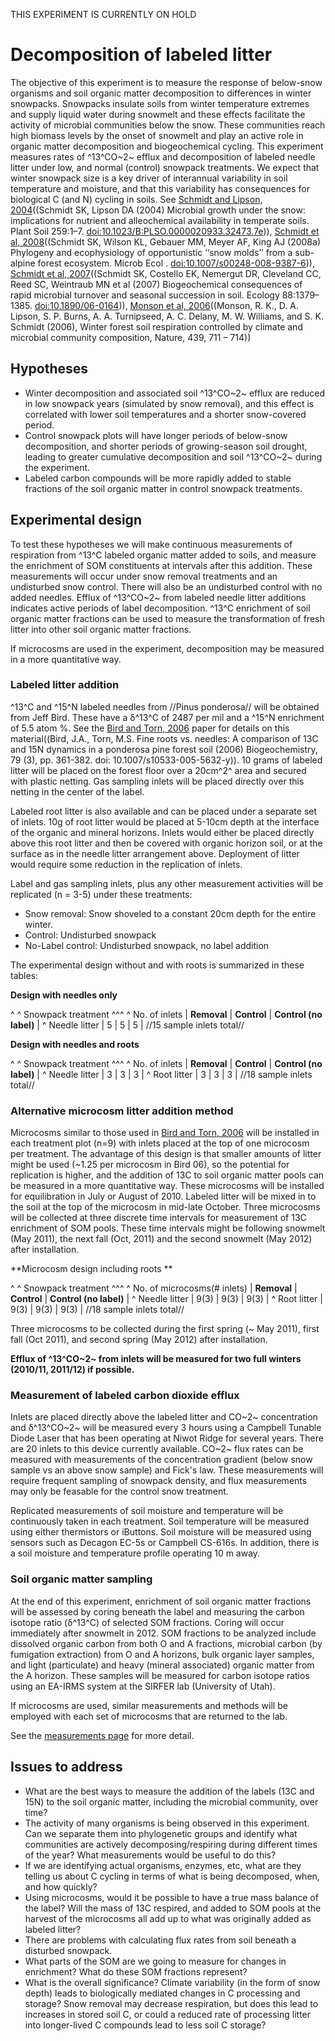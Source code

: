 
THIS EXPERIMENT IS CURRENTLY ON HOLD

# Decomposition of labeled litter

The objective of this experiment is to measure the response of
below-snow organisms and soil organic matter decomposition to
differences in winter snowpacks. Snowpacks insulate soils from winter
temperature extremes and supply liquid water during snowmelt and these
effects facilitate the activity of microbial communities below the snow.
These communities reach high biomass levels by the onset of snowmelt and
play an active role in organic matter decomposition and biogeochemical
cycling. This experiment measures rates of ^13^CO~2~ efflux and
decomposition of labeled needle litter under low, and normal (control)
snowpack treatments. We expect that winter snowpack size is a key driver
of interannual variability in soil temperature and moisture, and that
this variability has consequences for biological C (and N) cycling in
soils. See [Schmidt and Lipson, 2004](http://www.springerlink.com/content/q24181x7w1t775xk/)((Schmidt
SK, Lipson DA (2004) Microbial growth under the snow: implications for
nutrient and alleochemical availability in temperate soils. Plant Soil
259:1–7. <doi:10.1023/B:PLSO.0000020933.32473.7e>)), [Schmidt et al, 2008](http://www.springerlink.com/content/p018343t68346351/)((Schmidt
SK, Wilson KL, Gebauer MM, Meyer AF, King AJ (2008a) Phylogeny and
ecophysiology of opportunistic ‘‘snow molds’’ from a sub-alpine forest
ecosystem. Microb Ecol . <doi:10.1007/s00248-008-9387-6>)), [Schmidt et al, 2007](http://www.esajournals.org/doi/abs/10.1890/06-0164)((Schmidt
SK, Costello EK, Nemergut DR, Cleveland CC, Reed SC, Weintraub MN et al
(2007) Biogeochemical consequences of rapid microbial turnover and
seasonal succession in soil. Ecology 88:1379–1385.
<doi:10.1890/06-0164>)), [Monson et al, 2006](http://www.nature.com/nature/journal/v439/n7077/full/nature04555.html)((Monson,
R. K., D. A. Lipson, S. P. Burns, A. A. Turnipseed, A. C. Delany, M. W.
Williams, and S. K. Schmidt (2006), Winter forest soil respiration
controlled by climate and microbial community composition, Nature, 439,
711 – 714))

## Hypotheses

- Winter decomposition and associated soil ^13^CO~2~ efflux are reduced in low snowpack years (simulated by snow removal), and this effect is correlated with lower soil temperatures and a shorter snow-covered period.
- Control snowpack plots will have longer periods of below-snow decomposition, and shorter periods of growing-season soil drought, leading to greater cumulative decomposition and soil ^13^CO~2~ during the experiment.
- Labeled carbon compounds will be more rapidly added to stable fractions of the soil organic matter in control snowpack treatments.

## Experimental design

To test these hypotheses we will make continuous measurements of
respiration from ^13^C labeled organic matter added to soils, and
measure the enrichment of SOM constituents at intervals after this
addition. These measurements will occur under snow removal treatments
and an undisturbed snow control. There will also be an undisturbed
control with no added needles. Efflux of ^13^CO~2~ from labeled needle
litter additions indicates active periods of label decomposition. ^13^C
enrichment of soil organic matter fractions can be used to measure the
transformation of fresh litter into other soil organic matter fractions.

If microcosms are used in the experiment, decomposition may be measured
in a more quantitative way.

### Labeled litter addition

^13^C and ^15^N labeled needles from //Pinus ponderosa// will be
obtained from Jeff Bird. These have a δ^13^C of 2487 per mil and a ^15^N
enrichment of 5.5 atom %. See the [Bird and Torn,
2006](http://www.springerlink.com/content/x6848r8r43k20n87/)
paper for details on this material((Bird, J.A., Torn, M.S. Fine roots
vs. needles: A comparison of 13C and 15N dynamics in a ponderosa pine
forest soil (2006) Biogeochemistry, 79 (3), pp. 361-382. doi:
10.1007/s10533-005-5632-y)). 10 grams of labeled litter will be placed
on the forest floor over a 20cm^2^ area and secured with plastic
netting. Gas sampling inlets will be placed directly over this netting
in the center of the label.

Labeled root litter is also available and can be placed under a separate
set of inlets. 10g of root litter would be placed at 5-10cm depth at the
interface of the organic and mineral horizons. Inlets would either be
placed directly above this root litter and then be covered with organic
horizon soil, or at the surface as in the needle litter arrangement
above. Deployment of litter would require some reduction in the
replication of inlets.

Label and gas sampling inlets, plus any other measurement activities
will be replicated (n = 3-5) under these treatments:

- Snow removal: Snow shoveled to a constant 20cm depth for the entire winter.
- Control: Undisturbed snowpack
- No-Label control: Undisturbed snowpack, no label addition

The experimental design without and with roots is summarized in these
tables:

 **Design with needles only**

\^ \^ Snowpack treatment \^\^\^ \^ No. of inlets | **Removal** |
**Control** | **Control (no label)** | \^ Needle litter | 5 | 5
| 5 | //15 sample inlets total//

 **Design with needles and roots**

\^ \^ Snowpack treatment \^\^\^ \^ No. of inlets | **Removal** |
**Control** | **Control (no label)** | \^ Needle litter | 3 | 3
| 3 | \^ Root litter | 3 | 3 | 3 | //18 sample inlets total//

### Alternative microcosm litter addition method

Microcosms similar to those used in [Bird and Torn, 2006](http://www.springerlink.com/content/x6848r8r43k20n87/)
will be installed in each treatment plot (n=9) with inlets placed at the
top of one microcosm per treatment. The advantage of this design is that
smaller amounts of litter might be used (~1.25 per microcosm in Bird
06), so the potential for replication is higher, and the addition of 13C
to soil organic matter pools can be measured in a more quantitative way.
These microcosms will be installed for equilibration in July or August
of 2010. Labeled litter will be mixed in to the soil at the top of the
microcosm in mid-late October. Three microcosms will be collected at
three discrete time intervals for measurement of 13C enrichment of SOM
pools. These time intervals might be following snowmelt (May 2011), the
next fall (Oct, 2011) and the second snowmelt (May 2012) after
installation.

 **Microcosm design including roots **

\^ \^ Snowpack treatment \^\^\^ \^ No. of microcosms(# inlets) |
**Removal** | **Control** | **Control (no label)** | \^
Needle litter | 9(3) | 9(3) | 9(3) | \^ Root litter | 9(3) | 9(3) | 9(3)
| //18 sample inlets total//

Three microcosms to be collected during the first spring (~ May 2011),
first fall (Oct 2011), and second spring (May 2012) after installation.

 **Efflux of ^13^CO~2~ from inlets will be measured for two full
        winters (2010/11, 2011/12) if possible.**

### Measurement of labeled carbon dioxide efflux

Inlets are placed directly above the labeled litter and CO~2~
concentration and δ^13^CO~2~ will be measured every 3 hours using a
Campbell Tunable Diode Laser that has been operating at Niwot Ridge for
several years. There are 20 inlets to this device currently available.
CO~2~ flux rates can be measured with measurements of the concentration
gradient (below snow sample vs an above snow sample) and Fick's law.
These measurements will require frequent sampling of snowpack density,
and flux measurements may only be feasable for the control snow
treatment.

Replicated measurements of soil moisture and temperature will be
continuously taken in each treatment. Soil temperature will be measured
using either thermistors or iButtons. Soil moisture will be measured
using sensors such as Decagon EC-5s or Campbell CS-616s. In addition,
there is a soil moisture and temperature profile operating 10 m away.

### Soil organic matter sampling

At the end of this experiment, enrichment of soil organic matter
fractions will be assessed by coring beneath the label and measuring the
carbon isotope ratio (δ^13^C) of selected SOM fractions. Coring will
occur immediately after snowmelt in 2012. SOM fractions to be analyzed
include dissolved organic carbon from both O and A fractions, microbial
carbon (by fumigation extraction) from O and A horizons, bulk organic
layer samples, and light (particulate) and heavy (mineral associated)
organic matter from the A horizon. These samples will be measured for
carbon isotope ratios using an EA-IRMS system at the SIRFER lab
(University of Utah).

If microcosms are used, similar measurements and methods will be
employed with each set of microcosms that are returned to the lab.

See the [measurements page](../procedures/label_decomposition.md)
for more detail.

## Issues to address

- What are the best ways to measure the addition of the labels (13C and 15N) to the soil organic matter, including the microbial community, over time?
- The activity of many organisms is being observed in this experiment. Can we separate them into phylogenetic groups and identify what communities are actively decomposing/respiring during different times of the year? What measurements would be useful to do this?
- If we are identifying actual organisms, enzymes, etc, what are they telling us about C cycling in terms of what is being decomposed, when, and how quickly?
- Using microcosms, would it be possible to have a true mass balance of the label? Will the mass of 13C respired, and added to SOM pools at the harvest of the microcosms all add up to what was originally added as labeled litter?
- There are problems with calculating flux rates from soil beneath a disturbed snowpack.
- What parts of the SOM are we going to measure for changes in enrichment? What do these SOM fractions represent?
- What is the overall significance? Climate variability (in the form of snow depth) leads to biologically mediated changes in C processing and storage? Snow removal may decrease respiration, but does this lead to increases in stored soil C, or could a reduced rate of processing litter into longer-lived C compounds lead to less soil C storage?
